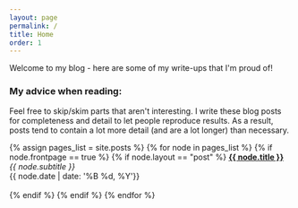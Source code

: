 ```yaml
---
layout: page
permalink: /
title: Home
order: 1
---
```


Welcome to my blog - here are some of my write-ups that I'm proud of! 

### My advice when reading:
Feel free to skip/skim parts that aren't interesting. I write these blog posts for completeness and detail to let people reproduce results. As a result, posts tend to contain a lot more detail (and are a lot longer) than necessary.

{% assign pages_list = site.posts %}
{% for node in pages_list %}
{% if node.frontpage == true %}
  {% if node.layout == "post" %}
  	<a href="{{ node.url }}"> <b> {{ node.title }} </b> </a> <br>
  	<span> <i> {{ node.subtitle }} </i> </span> <br>
  	<span> {{ node.date | date: '%B %d, %Y'}} </span>
  	<br> <br>
  {% endif %}
{% endif %}
{% endfor %}
